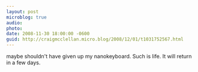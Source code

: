 ```yaml
---
layout: post
microblog: true
audio: 
photo: 
date: 2008-11-30 18:00:00 -0600
guid: http://craigmcclellan.micro.blog/2008/12/01/t1031752567.html
---
```

maybe shouldn't have given up my nanokeyboard.  Such is life.  It will return in a few days.
